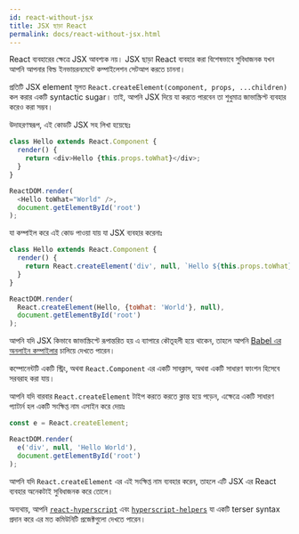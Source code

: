 ```yaml
---
id: react-without-jsx
title: JSX ছাড়া React 
permalink: docs/react-without-jsx.html
---
```


React ব্যবহারের ক্ষেত্রে JSX আবশ্যক নয়। JSX ছাড়া React ব্যবহার করা বিশেষভাবে সুবিধাজনক যখন আপনি আপনার বিল্ড ইনভায়রনমেন্টে কম্পাইলেশন সেটআপ করতে চাননা।

প্রতিটি JSX element মূলত `React.createElement(component, props, ...children)` কল করার একটি syntactic sugar। তাই, আপনি JSX দিয়ে যা করতে পারবেন তা শুধুমাত্র জাভাস্ক্রিপ্ট ব্যবহার করেও করা সম্ভব।

উদাহরণস্বরূপ, এই কোডটি JSX সহ লিখা হয়েছেঃ

```js
class Hello extends React.Component {
  render() {
    return <div>Hello {this.props.toWhat}</div>;
  }
}

ReactDOM.render(
  <Hello toWhat="World" />,
  document.getElementById('root')
);
```

যা কম্পাইল করে এই কোড পাওয়া যায় যা JSX ব্যবহার করেনাঃ

```js
class Hello extends React.Component {
  render() {
    return React.createElement('div', null, `Hello ${this.props.toWhat}`);
  }
}

ReactDOM.render(
  React.createElement(Hello, {toWhat: 'World'}, null),
  document.getElementById('root')
);
```

আপনি যদি JSX কিভাবে জাভাস্ক্রিপ্টে রূপান্তরিত হয় এ ব্যাপারে কৌতূহলী হয়ে থাকেন, তাহলে আপনি [Babel এর অনলাইন কম্পাইলার](babel://jsx-simple-example) চালিয়ে দেখতে পারেন।

কম্পোনেন্টটি একটি স্ট্রিং, অথবা `React.Component` এর একটি সাবক্লাস, অথবা একটি সাধারণ ফাংশন হিসেবে সরবরাহ করা যায়।

আপনি যদি বারবার `React.createElement` টাইপ করতে করতে ক্লান্ত হয়ে পড়েন, এক্ষেত্রে একটি সাধারণ প্যাটার্ন হল একটি সংক্ষিপ্ত নাম এসাইন করে দেয়াঃ

```js
const e = React.createElement;

ReactDOM.render(
  e('div', null, 'Hello World'),
  document.getElementById('root')
);
```

আপনি যদি `React.createElement` এর এই সংক্ষিপ্ত নাম ব্যবহার করেন, তাহলে এটি JSX এর React ব্যবহার অনেকটাই সুবিধাজনক করে তোলে।

অন্যথায়, আপনি [`react-hyperscript`](https://github.com/mlmorg/react-hyperscript) এবং [`hyperscript-helpers`](https://github.com/ohanhi/hyperscript-helpers) যা একটি terser syntax প্রদান করে এর মত কমিউনিটি প্রজেক্টগুলো দেখতে পারেন।

